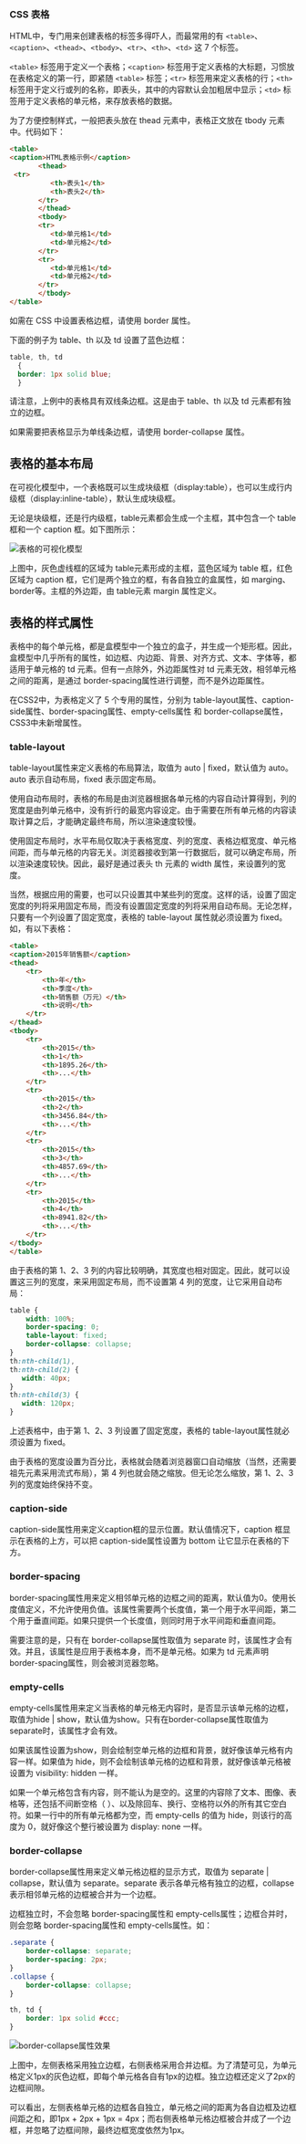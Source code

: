 ### CSS 表格

HTML中，专门用来创建表格的标签多得吓人，而最常用的有 `<table>`、`<caption>`、`<thead>`、`<tbody>`、`<tr>`、`<th>`、`<td>` 这 7 个标签。

`<table>` 标签用于定义一个表格；`<caption>` 标签用于定义表格的大标题，习惯放在表格定义的第一行，即紧随 `<table>` 标签；`<tr>` 标签用来定义表格的行；`<th>` 标签用于定义行或列的名称，即表头，其中的内容默认会加粗居中显示；`<td>` 标签用于定义表格的单元格，来存放表格的数据。

为了方便控制样式，一般把表头放在 thead 元素中，表格正文放在 tbody 元素中。代码如下：


<!--sec data-title="实例" data-filename="css_table" ces-->
```html
<table>
<caption>HTML表格示例</caption>
       <thead>
 <tr>
          <th>表头1</th>
          <th>表头2</th>
       </tr>
       </thead>
       <tbody>
       <tr>
          <td>单元格1</td>
          <td>单元格2</td>
       </tr>
       <tr>
          <td>单元格1</td>
          <td>单元格2</td>
       </tr>
       </tbody>
</table>
```
<!--endsec-->

如需在 CSS 中设置表格边框，请使用 border 属性。

下面的例子为 table、th 以及 td 设置了蓝色边框：

<!--sec data-title="实例" data-filename="css_table_border" ces-->
```css
table, th, td
  {
  border: 1px solid blue;
  }
```
<!--endsec-->

请注意，上例中的表格具有双线条边框。这是由于 table、th 以及 td 元素都有独立的边框。

如果需要把表格显示为单线条边框，请使用 border-collapse 属性。

## 表格的基本布局

在可视化模型中，一个表格既可以生成块级框（display:table），也可以生成行内级框（display:inline-table），默认生成块级框。

无论是块级框，还是行内级框，table元素都会生成一个主框，其中包含一个 table 框和一个 caption 框。如下图所示：

![表格的可视化模型](../run/example_source/table_container.png "表格的可视化模型")

上图中，灰色虚线框的区域为 table元素形成的主框，蓝色区域为 table 框，红色区域为 caption 框，它们是两个独立的框，有各自独立的盒属性，如 marging、border等。主框的外边距，由 table元素 margin 属性定义。

## 表格的样式属性

表格中的每个单元格，都是盒模型中一个独立的盒子，并生成一个矩形框。因此，盒模型中几乎所有的属性，如边框、内边距、背景、对齐方式、文本、字体等，都适用于单元格的 td 元素。但有一点除外，外边距属性对 td 元素无效，相邻单元格之间的距离，是通过 border-spacing属性进行调整，而不是外边距属性。

在CSS2中，为表格定义了 5 个专用的属性，分别为 table-layout属性、caption-side属性、border-spacing属性、empty-cells属性 和 border-collapse属性，CSS3中未新增属性。

### table-layout

table-layout属性来定义表格的布局算法，取值为 auto | fixed，默认值为 auto。auto 表示自动布局，fixed 表示固定布局。

使用自动布局时，表格的布局是由浏览器根据各单元格的内容自动计算得到，列的宽度是由列单元格中，没有折行的最宽内容设定。由于需要在所有单元格的内容读取计算之后，才能确定最终布局，所以渲染速度较慢。

使用固定布局时，水平布局仅取决于表格宽度、列的宽度、表格边框宽度、单元格间距，而与单元格的内容无关。浏览器接收到第一行数据后，就可以确定布局，所以渲染速度较快。因此，最好是通过表头 th 元素的 width 属性，来设置列的宽度。

当然，根据应用的需要，也可以只设置其中某些列的宽度。这样的话，设置了固定宽度的列将采用固定布局，而没有设置固定宽度的列将采用自动布局。无论怎样，只要有一个列设置了固定宽度，表格的 table-layout 属性就必须设置为 fixed。如，有以下表格：

<!--sec data-title="实例" data-filename="css_table1" ces-->
```html
<table>
<caption>2015年销售额</caption>
<thead>
    <tr>
        <th>年</th>
        <th>季度</th>
        <th>销售额（万元）</th>
        <th>说明</th>
    </tr>
</thead>
<tbody>
    <tr>
        <th>2015</th>
        <th>1</th>
        <th>1895.26</th>
        <th>...</th>
    </tr>
    <tr>
        <th>2015</th>
        <th>2</th>
        <th>3456.84</th>
        <th>...</th>
    </tr>
    <tr>
        <th>2015</th>
        <th>3</th>
        <th>4857.69</th>
        <th>...</th>
    </tr>
    <tr>
        <th>2015</th>
        <th>4</th>
        <th>8941.82</th>
        <th>...</th>
    </tr>
</tbody>
</table>
```
<!--endsec-->

由于表格的第 1、2、3 列的内容比较明确，其宽度也相对固定。因此，就可以设置这三列的宽度，来采用固定布局，而不设置第 4 列的宽度，让它采用自动布局：

<!--sec data-title="实例" data-filename="css_table_layout" ces-->
```css
table {
    width: 100%;
    border-spacing: 0;
    table-layout: fixed;
    border-collapse: collapse;
}
th:nth-child(1),
th:nth-child(2) {
   width: 40px;
}
th:nth-child(3) {
   width: 120px;
}
```
<!--endsec-->

上述表格中，由于第 1、2、3 列设置了固定宽度，表格的 table-layout属性就必须设置为 fixed。

由于表格的宽度设置为百分比，表格就会随着浏览器窗口自动缩放（当然，还需要祖先元素采用流式布局），第 4 列也就会随之缩放。但无论怎么缩放，第 1、2、3 列的宽度始终保持不变。

### caption-side

caption-side属性用来定义caption框的显示位置。默认值情况下，caption 框显示在表格的上方，可以把 caption-side属性设置为 bottom 让它显示在表格的下方。

### border-spacing

border-spacing属性用来定义相邻单元格的边框之间的距离，默认值为0。使用长度值定义，不允许使用负值。该属性需要两个长度值，第一个用于水平间距，第二个用于垂直间距。如果只提供一个长度值，则同时用于水平间距和垂直间距。

需要注意的是，只有在 border-collapse属性取值为 separate 时，该属性才会有效。并且，该属性是应用于表格本身，而不是单元格。如果为 td 元素声明 border-spacing属性，则会被浏览器忽略。

### empty-cells

empty-cells属性用来定义当表格的单元格无内容时，是否显示该单元格的边框，取值为hide | show，默认值为show。只有在border-collapse属性取值为separate时，该属性才会有效。

如果该属性设置为show，则会绘制空单元格的边框和背景，就好像该单元格有内容一样。如果值为 hide，则不会绘制该单元格的边框和背景，就好像该单元格被设置为 visibility: hidden 一样。

如果一个单元格包含有内容，则不能认为是空的。这里的内容除了文本、图像、表格等，还包括不间断空格（&nbsp;）、以及除回车、换行、空格符以外的所有其它空白符。如果一行中的所有单元格都为空，而 empty-cells 的值为 hide，则该行的高度为 0，就好像这个整行被设置为 display: none 一样。

### border-collapse

border-collapse属性用来定义单元格边框的显示方式，取值为 separate | collapse，默认值为 separate。separate 表示各单元格有独立的边框，collapse 表示相邻单元格的边框被合并为一个边框。

边框独立时，不会忽略 border-spacing属性和 empty-cells属性；边框合并时，则会忽略 border-spacing属性和 empty-cells属性。如：

<!--sec data-title="实例" data-filename="css_table_border-collapse" ces-->
```css
.separate {
    border-collapse: separate;
    border-spacing: 2px;
}
.collapse {
    border-collapse: collapse;
}

th, td {
    border: 1px solid #ccc;
}
```
<!--endsec-->

![border-collapse属性效果](..run/example_source/border-collapse.png "border-collapse属性效果")

上图中，左侧表格采用独立边框，右侧表格采用合并边框。为了清楚可见，为单元格定义1px的灰色边框，即每个单元格各自有1px的边框。独立边框还定义了2px的边框间隙。

可以看出，左侧表格单元格的边框各自独立，单元格之间的距离为各自边框及边框间距之和，即1px + 2px + 1px = 4px；而右侧表格单元格边框被合并成了一个边框，并忽略了边框间隙，最终边框宽度依然为1px。
